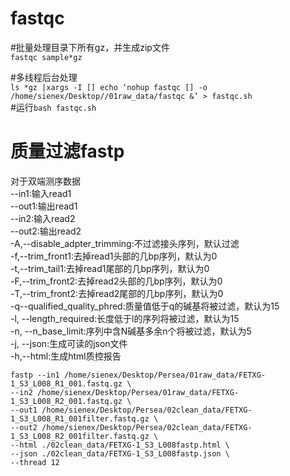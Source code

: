 # fastqc


	
#批量处理目录下所有gz，并生成zip文件  
```fastqc sample*gz```

#多线程后台处理   
```ls *gz |xargs -I [] echo ‘nohup fastqc [] -o /home/sienex/Desktop//01raw_data/fastqc &’ > fastqc.sh```  
#运行```bash fastqc.sh```


# 质量过滤fastp
对于双端测序数据  
--in1:输入read1  
--out1:输出read1  
--in2:输入read2  
--out2:输出read2  
-A,--disable_adpter_trimming:不过滤接头序列，默认过滤  
-f,--trim_front1:去掉read1头部的几bp序列，默认为0  
-t,--trim_tail1:去掉read1尾部的几bp序列，默认为0  
-F,--trim_front2:去掉read2头部的几bp序列，默认为0  
-T,--trim_front2:去掉read2尾部的几bp序列，默认为0  
-q--qualified_quality_phred:质量值低于q的碱基将被过滤，默认为15  
-l, --length_required:长度低于l的序列将被过滤，默认为15  
-n, --n_base_limit:序列中含N碱基多余n个将被过滤，默认为5  
-j, --json:生成可读的json文件  
-h,--html:生成html质控报告  



```
fastp --in1 /home/sienex/Desktop/Persea/01raw_data/FETXG-1_S3_L008_R1_001.fastq.gz \
--in2 /home/sienex/Desktop/Persea/01raw_data/FETXG-1_S3_L008_R2_001.fastq.gz \
--out1 /home/sienex/Desktop/Persea/02clean_data/FETXG-1_S3_L008_R1_001filter.fastq.gz \
--out2 /home/sienex/Desktop/Persea/02clean_data/FETXG-1_S3_L008_R2_001filter.fastq.gz \
--html ./02clean_data/FETXG-1_S3_L008fastp.html \
--json ./02clean_data/FETXG-1_S3_L008fastp.json \
--thread 12
```
